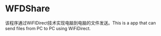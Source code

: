 # WFDShare
该程序通过WiFIDirect技术实现电脑到电脑的文件发送。This is a app that can send files from PC to PC using WiFiDirect.
